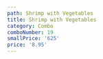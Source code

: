 ```yaml
---
path: Shrimp with Vegetables
title: Shrimp with Vegetables
category: Combo
comboNumber: 19
smallPrice: '625'
price: '8.95'
---
```



